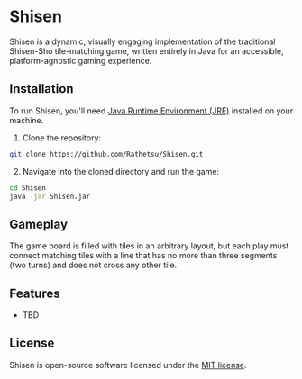 # Shisen

Shisen is a dynamic, visually engaging implementation of the traditional Shisen-Sho tile-matching game, written entirely in Java for an accessible, platform-agnostic gaming experience.

## Installation

To run Shisen, you'll need [Java Runtime Environment (JRE)](https://www.oracle.com/java/technologies/javase-jre8-downloads.html) installed on your machine. 

1. Clone the repository:

```bash
git clone https://github.com/Rathetsu/Shisen.git
```

2. Navigate into the cloned directory and run the game:

```bash
cd Shisen
java -jar Shisen.jar
```

## Gameplay

The game board is filled with tiles in an arbitrary layout, but each play must connect matching tiles with a line that has no more than three segments (two turns) and does not cross any other tile.

## Features

- TBD

## License

Shisen is open-source software licensed under the [MIT license](LICENSE.md).
